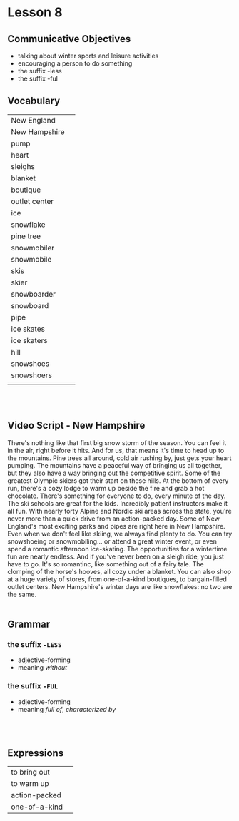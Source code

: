 # Lesson 8


## Communicative Objectives
- talking about winter sports and leisure activities
- encouraging a person to do something
- the suffix -less
- the suffix -ful


## Vocabulary

|    |    |
|:---|:---|
| New England |  |
| New Hampshire |  |
| pump |  |
| heart |  |
| sleighs |  |
| blanket |  |
| boutique |  |
| outlet center |  |
| ice |  |
| snowflake |  |
| pine tree |  |
| snowmobiler |  |
| snowmobile |  |
| skis |  |
| skier |  |
| snowboarder |  |
| snowboard |  |
| pipe |  |
| ice skates |  |
| ice skaters |  |
| hill |  |
| snowshoes |  |
| snowshoers |  |
|  |  |

<br><br>


## Video Script - New Hampshire
There's nothing like that first big snow storm of the season. You can feel it in the air, right before it hits. And for us, that means it's time to head up to the mountains.
Pine trees all around, cold air rushing by, just gets your heart pumping.
The mountains have a peaceful way of bringing us all together, but they also have a way bringing out the competitive spirit.
Some of the greatest Olympic skiers got their start on these hills.
At the bottom of every run, there's a cozy lodge to warm up beside the fire and grab a hot chocolate.
There's something for everyone to do, every minute of the day.
The ski schools are great for the kids. Incredibly patient instructors make it all fun. With nearly forty Alpine and Nordic ski areas across the state, you're never more than a quick drive from an action-packed day.
Some of New England's most exciting parks and pipes are right here in New Hampshire.
Even when we don't feel like skiing, we always find plenty to do. You can try snowshoeing or snowmobiling... or attend a great winter event, or even spend a romantic afternoon ice-skating. The opportunities for a wintertime fun are nearly endless.
And  if you've never been on a sleigh ride, you just have to go. It's so romantinc, like something out of a fairy tale. The clomping of the horse's hooves, all cozy under a blanket.
You can also shop at a huge variety of stores, from one-of-a-kind boutiques, to bargain-filled outlet centers.
New Hampshire's winter days are like snowflakes: no two are the same.
<br><br>


## Grammar
### the suffix ```-LESS```
- adjective-forming
- meaning *without*

### the suffix ```-FUL```
- adjective-forming
- meaning *full of*, *characterized by*

<br><br>


## Expressions

|    |    |
|:---|:---|
| to bring out |  |
| to warm up |  |
| action-packed |  |
| one-of-a-kind |  |
